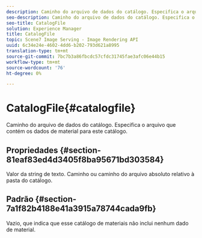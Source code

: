```yaml
---
description: Caminho do arquivo de dados do catálogo. Especifica o arquivo que contém os dados de material para este catálogo.
seo-description: Caminho do arquivo de dados do catálogo. Especifica o arquivo que contém os dados de material para este catálogo.
seo-title: CatalogFile
solution: Experience Manager
title: CatalogFile
topic: Scene7 Image Serving - Image Rendering API
uuid: 6c34e24e-4602-4dd6-b202-793d621a8995
translation-type: tm+mt
source-git-commit: 7bc7b3a86fbcdc57cfdc31745fae3afc06e44b15
workflow-type: tm+mt
source-wordcount: '76'
ht-degree: 0%

---
```



# CatalogFile{#catalogfile}

Caminho do arquivo de dados do catálogo. Especifica o arquivo que contém os dados de material para este catálogo.

## Propriedades {#section-81eaf83ed4d3405f8ba95671bd303584}

Valor da string de texto. Caminho ou caminho do arquivo absoluto relativo à pasta do catálogo.

## Padrão {#section-7a1f82b4188e41a3915a78744cada9fb}

Vazio, que indica que esse catálogo de materiais não inclui nenhum dado de material.
